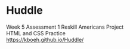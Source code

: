 # Huddle
Week 5 Assessment 1 Reskill Americans Project <br>
HTML and CSS Practice <br>
https://kboeh.github.io/Huddle/
